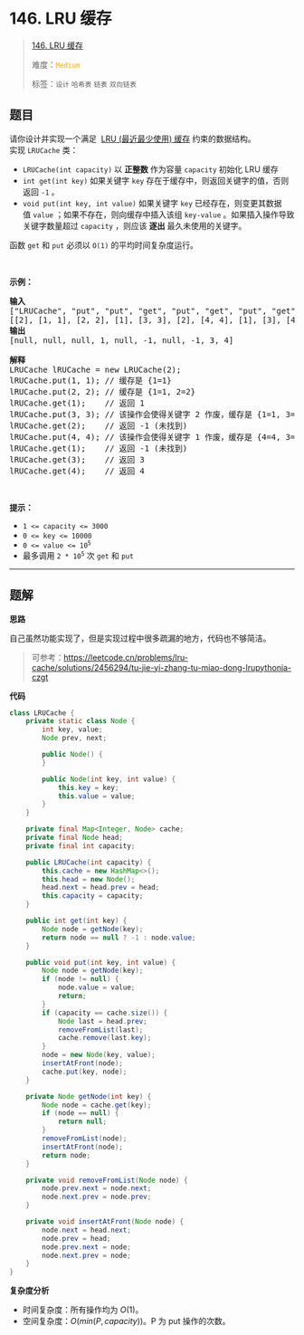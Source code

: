 # 146. LRU 缓存

> [146. LRU 缓存](https://leetcode.cn/problems/lru-cache/)
>
> 难度：<font color=orange>`Medium`</font>
>
> 标签：`设计` `哈希表` `链表` `双向链表`

## 题目

<div class="title__3Vvk">请你设计并实现一个满足&nbsp; <a href="https://baike.baidu.com/item/LRU" target="_blank">LRU (最近最少使用) 缓存</a> 约束的数据结构。</div>

<div class="title__3Vvk">实现 <code>LRUCache</code> 类：</div>

<div class="original__bRMd">
<div>
<ul>
	<li><code>LRUCache(int capacity)</code> 以 <strong>正整数</strong> 作为容量&nbsp;<code>capacity</code> 初始化 LRU 缓存</li>
	<li><code>int get(int key)</code> 如果关键字 <code>key</code> 存在于缓存中，则返回关键字的值，否则返回 <code>-1</code> 。</li>
	<li><code>void put(int key, int value)</code>&nbsp;如果关键字&nbsp;<code>key</code> 已经存在，则变更其数据值&nbsp;<code>value</code> ；如果不存在，则向缓存中插入该组&nbsp;<code>key-value</code> 。如果插入操作导致关键字数量超过&nbsp;<code>capacity</code> ，则应该 <strong>逐出</strong> 最久未使用的关键字。</li>
</ul>

<p>函数 <code>get</code> 和 <code>put</code> 必须以 <code>O(1)</code> 的平均时间复杂度运行。</p>
</div>
</div>

<p>&nbsp;</p>

<p><strong>示例：</strong></p>

<pre>
<strong>输入</strong>
["LRUCache", "put", "put", "get", "put", "get", "put", "get", "get", "get"]
[[2], [1, 1], [2, 2], [1], [3, 3], [2], [4, 4], [1], [3], [4]]
<strong>输出</strong>
[null, null, null, 1, null, -1, null, -1, 3, 4]

<strong>解释</strong>
LRUCache lRUCache = new LRUCache(2);
lRUCache.put(1, 1); // 缓存是 {1=1}
lRUCache.put(2, 2); // 缓存是 {1=1, 2=2}
lRUCache.get(1);    // 返回 1
lRUCache.put(3, 3); // 该操作会使得关键字 2 作废，缓存是 {1=1, 3=3}
lRUCache.get(2);    // 返回 -1 (未找到)
lRUCache.put(4, 4); // 该操作会使得关键字 1 作废，缓存是 {4=4, 3=3}
lRUCache.get(1);    // 返回 -1 (未找到)
lRUCache.get(3);    // 返回 3
lRUCache.get(4);    // 返回 4
</pre>

<p>&nbsp;</p>

<p><strong>提示：</strong></p>

<ul>
	<li><code>1 &lt;= capacity &lt;= 3000</code></li>
	<li><code>0 &lt;= key &lt;= 10000</code></li>
	<li><code>0 &lt;= value &lt;= 10<sup>5</sup></code></li>
	<li>最多调用 <code>2 * 10<sup>5</sup></code> 次 <code>get</code> 和 <code>put</code></li>
</ul>


--------------------

## 题解

**思路**

自己虽然功能实现了，但是实现过程中很多疏漏的地方，代码也不够简洁。

> 可参考：https://leetcode.cn/problems/lru-cache/solutions/2456294/tu-jie-yi-zhang-tu-miao-dong-lrupythonja-czgt

**代码**

```java
class LRUCache {
    private static class Node {
        int key, value;
        Node prev, next;

        public Node() {
        }

        public Node(int key, int value) {
            this.key = key;
            this.value = value;
        }
    }

    private final Map<Integer, Node> cache;
    private final Node head;
    private final int capacity;

    public LRUCache(int capacity) {
        this.cache = new HashMap<>();
        this.head = new Node();
        head.next = head.prev = head;
        this.capacity = capacity;
    }

    public int get(int key) {
        Node node = getNode(key);
        return node == null ? -1 : node.value;
    }

    public void put(int key, int value) {
        Node node = getNode(key);
        if (node != null) {
            node.value = value;
            return;
        }
        if (capacity == cache.size()) {
            Node last = head.prev;
            removeFromList(last);
            cache.remove(last.key);
        }
        node = new Node(key, value);
        insertAtFront(node);
        cache.put(key, node);
    }

    private Node getNode(int key) {
        Node node = cache.get(key);
        if (node == null) {
            return null;
        }
        removeFromList(node);
        insertAtFront(node);
        return node;
    }

    private void removeFromList(Node node) {
        node.prev.next = node.next;
        node.next.prev = node.prev;
    }

    private void insertAtFront(Node node) {
        node.next = head.next;
        node.prev = head;
        node.prev.next = node;
        node.next.prev = node;
    }
}
```

**复杂度分析**

- 时间复杂度：所有操作均为 $O(1)$。
- 空间复杂度：$O(min(P, capacity))$。P 为 put 操作的次数。
